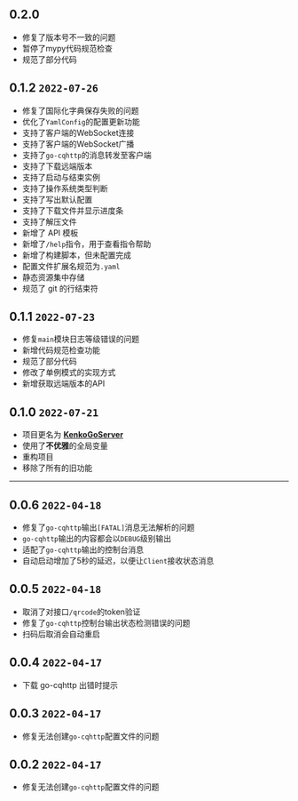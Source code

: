 ## 0.2.0

- 修复了版本号不一致的问题
- 暂停了mypy代码规范检查
- 规范了部分代码

## 0.1.2 `2022-07-26`

- 修复了国际化字典保存失败的问题
- 优化了`YamlConfig`的配置更新功能
- 支持了客户端的WebSocket连接
- 支持了客户端的WebSocket广播
- 支持了`go-cqhttp`的消息转发至客户端
- 支持了下载远端版本
- 支持了启动与结束实例
- 支持了操作系统类型判断
- 支持了写出默认配置
- 支持了下载文件并显示进度条
- 支持了解压文件
- 新增了 API 模板
- 新增了`/help`指令，用于查看指令帮助
- 新增了构建脚本，但未配置完成
- 配置文件扩展名规范为`.yaml`
- 静态资源集中存储
- 规范了 git 的行结束符

## 0.1.1 `2022-07-23`

- 修复`main`模块日志等级错误的问题
- 新增代码规范检查功能
- 规范了部分代码
- 修改了单例模式的实现方式
- 新增获取远端版本的API

## 0.1.0 `2022-07-21`

- 项目更名为 **[KenkoGoServer](https://github.com/AkagiYui/KenkoGoServer)**
- 使用了**不优雅**的全局变量
- 重构项目
- 移除了所有的旧功能

---

## 0.0.6 `2022-04-18`

- 修复了`go-cqhttp`输出`[FATAL]`消息无法解析的问题
- `go-cqhttp`输出的内容都会以`DEBUG`级别输出
- 适配了`go-cqhttp`输出的控制台消息
- 自动启动增加了5秒的延迟，以便让`Client`接收状态消息

## 0.0.5 `2022-04-18`

- 取消了对接口`/qrcode`的token验证
- 修复了`go-cqhttp`控制台输出状态检测错误的问题
- 扫码后取消会自动重启

## 0.0.4 `2022-04-17`

- 下载 go-cqhttp 出错时提示

## 0.0.3 `2022-04-17`

- 修复无法创建`go-cqhttp`配置文件的问题

## 0.0.2 `2022-04-17`

- 修复无法创建`go-cqhttp`配置文件的问题
